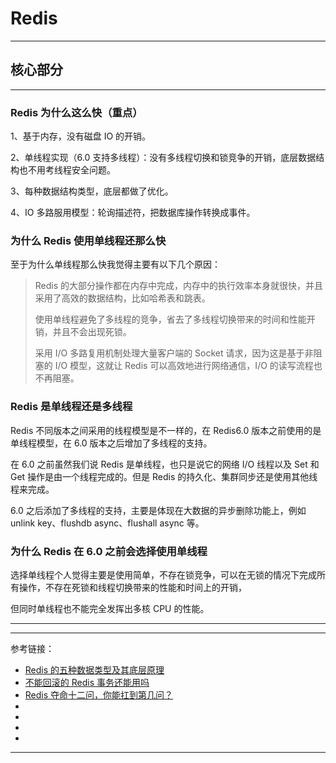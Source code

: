 # Redis

---

## 核心部分

---

### Redis 为什么这么快（重点）

1、基于内存，没有磁盘 IO 的开销。

2、单线程实现（6.0 支持多线程）：没有多线程切换和锁竞争的开销，底层数据结构也不用考线程安全问题。

3、每种数据结构类型，底层都做了优化。

4、IO 多路服用模型：轮询描述符，把数据库操作转换成事件。

### 为什么 Redis 使用单线程还那么快

至于为什么单线程那么快我觉得主要有以下几个原因：

> Redis 的大部分操作都在内存中完成，内存中的执行效率本身就很快，并且采用了高效的数据结构，比如哈希表和跳表。
>
> 使用单线程避免了多线程的竞争，省去了多线程切换带来的时间和性能开销，并且不会出现死锁。
>
> 采用 I/O 多路复用机制处理大量客户端的 Socket 请求，因为这是基于非阻塞的 I/O 模型，这就让 Redis 可以高效地进行网络通信，I/O 的读写流程也不再阻塞。

### Redis 是单线程还是多线程

Redis 不同版本之间采用的线程模型是不一样的，在 Redis6.0 版本之前使用的是单线程模型，在 6.0 版本之后增加了多线程的支持。

在 6.0 之前虽然我们说 Redis 是单线程，也只是说它的网络 I/O 线程以及 Set 和 Get 操作是由一个线程完成的。但是 Redis 的持久化、集群同步还是使用其他线程来完成。

6.0 之后添加了多线程的支持，主要是体现在大数据的异步删除功能上，例如 unlink key、flushdb async、flushall async 等。

### 为什么 Redis 在 6.0 之前会选择使用单线程

选择单线程个人觉得主要是使用简单，不存在锁竞争，可以在无锁的情况下完成所有操作，不存在死锁和线程切换带来的性能和时间上的开销，

但同时单线程也不能完全发挥出多核 CPU 的性能。



---



---

参考链接：

- [Redis 的五种数据类型及其底层原理](https://blog.csdn.net/u014453898/article/details/112292028)
- [不能回滚的 Redis 事务还能用吗](https://www.cnblogs.com/lonely-wolf/p/14435075.html)
- [Redis 夺命十二问，你能扛到第几问？](https://mp.weixin.qq.com/s/ItIHbYsR4xiu2psUniN-5g)
- []()
- []()
- []()
- []()

---



